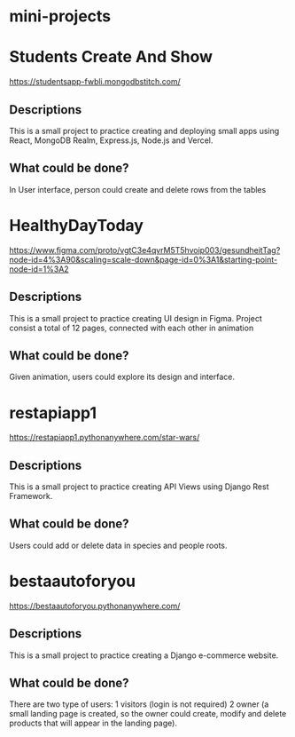 # mini-projects

# Students Create And Show
https://studentsapp-fwbli.mongodbstitch.com/
## Descriptions
This is a small project to practice creating and deploying small apps using React, MongoDB Realm, Express.js, Node.js and Vercel. 
## What could be done?
In User interface, person could create and delete rows from the tables



# HealthyDayToday
https://www.figma.com/proto/vgtC3e4qvrM5T5hvoip003/gesundheitTag?node-id=4%3A90&scaling=scale-down&page-id=0%3A1&starting-point-node-id=1%3A2
## Descriptions
This is a small project to practice creating UI design in Figma. Project consist a total of 12 pages, connected with each other in animation
## What could be done?
Given animation, users could explore its design and interface. 


# restapiapp1
https://restapiapp1.pythonanywhere.com/star-wars/
## Descriptions
This is a small project to practice creating API Views using Django Rest Framework.
## What could be done?
Users could add or delete data in species and people roots.



# bestaautoforyou
https://bestaautoforyou.pythonanywhere.com/
## Descriptions
This is a small project to practice creating a Django e-commerce website. 
## What could be done?
There are two type of users: 
1 visitors (login is not required)
2 owner (a small landing page is created, so the owner could create, modify and delete products that will appear in the landing page).
